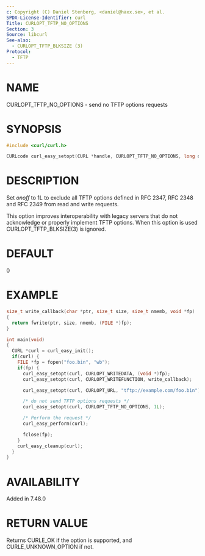 ```yaml
---
c: Copyright (C) Daniel Stenberg, <daniel@haxx.se>, et al.
SPDX-License-Identifier: curl
Title: CURLOPT_TFTP_NO_OPTIONS
Section: 3
Source: libcurl
See-also:
  - CURLOPT_TFTP_BLKSIZE (3)
Protocol:
  - TFTP
---
```


# NAME

CURLOPT_TFTP_NO_OPTIONS - send no TFTP options requests

# SYNOPSIS

~~~c
#include <curl/curl.h>

CURLcode curl_easy_setopt(CURL *handle, CURLOPT_TFTP_NO_OPTIONS, long onoff);
~~~

# DESCRIPTION

Set *onoff* to 1L to exclude all TFTP options defined in RFC 2347,
RFC 2348 and RFC 2349 from read and write requests.

This option improves interoperability with legacy servers that do not
acknowledge or properly implement TFTP options. When this option is used
CURLOPT_TFTP_BLKSIZE(3) is ignored.

# DEFAULT

0

# EXAMPLE

~~~c
size_t write_callback(char *ptr, size_t size, size_t nmemb, void *fp)
{
  return fwrite(ptr, size, nmemb, (FILE *)fp);
}

int main(void)
{
  CURL *curl = curl_easy_init();
  if(curl) {
    FILE *fp = fopen("foo.bin", "wb");
    if(fp) {
      curl_easy_setopt(curl, CURLOPT_WRITEDATA, (void *)fp);
      curl_easy_setopt(curl, CURLOPT_WRITEFUNCTION, write_callback);

      curl_easy_setopt(curl, CURLOPT_URL, "tftp://example.com/foo.bin");

      /* do not send TFTP options requests */
      curl_easy_setopt(curl, CURLOPT_TFTP_NO_OPTIONS, 1L);

      /* Perform the request */
      curl_easy_perform(curl);

      fclose(fp);
    }
    curl_easy_cleanup(curl);
  }
}
~~~

# AVAILABILITY

Added in 7.48.0

# RETURN VALUE

Returns CURLE_OK if the option is supported, and CURLE_UNKNOWN_OPTION if not.
